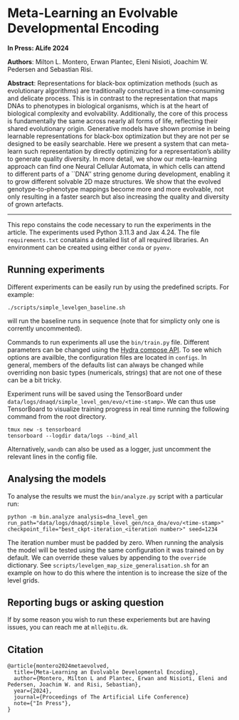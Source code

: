 # Meta-Learning an Evolvable Developmental Encoding

**In Press: ALife 2024**

**Authors**: Milton L. Montero, Erwan Plantec, Eleni Nisioti, Joachim W. Pedersen and Sebastian Risi.

**Abstract**: Representations for black-box optimization methods (such as evolutionary algorithms) are traditionally constructed in a time-consuming and delicate process. This is in contrast to the representation that maps DNAs to phenotypes in biological organisms, which is at the heart of biological complexity and evolvability. Additionally, the core of this process is fundamentally the same across nearly all forms of life, reflecting their shared evolutionary origin. Generative models have shown promise in being learnable representations for black-box optimization but they are not per se designed to be easily searchable. Here we present a system that can meta-learn such representation by directly optimizing for a representation’s ability to generate quality diversity. In more detail, we show our meta-learning approach can find one Neural Cellular Automata, in which cells can attend to different parts of a ``DNA’’ string genome during development, enabling it to grow different solvable 2D maze structures. We show that the evolved genotype-to-phenotype mappings become more and more evolvable, not only resulting in a faster search but also increasing the quality and diversity of grown artefacts.


---

This repo constains the code necessary to run the experiments in the article. The experiments used Python 3.11.3 and Jax 4.24. The file `requirements.txt` conatains a detailed list of all required libraries. An environment can be created using either `conda` or `pyenv`.

## Running experiments

Different experiments can be easily run by using the predefined scripts. For example:

```
./scripts/simple_levelgen_baseline.sh
```

will run the baseline runs in sequence (note that for simplicty only one is corrently uncommented).

Commands to run experiments all use the `bin/train.py` file. Different parameters can be changed using the [Hydra compose API](https://hydra.cc/docs/advanced/compose_api/). To see which options are availble, the configuration files are located in `configs`. In general, members of the defaults list can always be changed while overriding non basic types (numericals, strings) that are not one of these can be a bit tricky.

Experiment runs will be saved using the TensorBoard under `data/logs/dnaqd/simple_level_gen/evo/<time-stamp>`. We can thus use TensorBoard to visualize training progress in real time running the following command from the root directory.

```
tmux new -s tensorboard
tensorboard --logdir data/logs --bind_all
```

Alternatively, `wandb` can also be used as a logger, just uncomment the relevant lines in the config file.


## Analysing the models

To analyse the results we must the `bin/analyze.py` script with a particular run:

```
python -m bin.analyze analysis=dna_level_gen run_path="data/logs/dnaqd/simple_level_gen/nca_dna/evo/<time-stamp>" checkpoint_file="best_ckpt-iteration_<iteration number>" seed=1234
```

The iteration number must be padded by zero. When running the analysis the model will be tested using the same configuration it was trained on by default. We can override these values by appending to the `override` dictionary. See `scripts/levelgen_map_size_generalisation.sh` for an example on how to do this where the intention is to increase the size of the level grids.

## Reporting bugs or asking question

If by some reason you wish to run these experiements but are having issues, you can reach me at `mlle@itu.dk`.


## Citation
```
@article{montero2024metaevolved,
  title={Meta-Learning an Evolvable Developmental Encoding},
  author={Montero, Milton L and Plantec, Erwan and Nisioti, Eleni and Pedersen, Joachim W. and Risi, Sebastian},
  year={2024},
  journal={Proceedings of The Artificial Life Conference}
  note={"In Press"},
}
```
